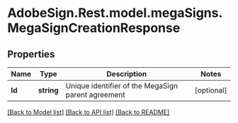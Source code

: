 # AdobeSign.Rest.model.megaSigns.MegaSignCreationResponse
## Properties

Name | Type | Description | Notes
------------ | ------------- | ------------- | -------------
**Id** | **string** | Unique identifier of the MegaSign parent agreement | [optional] 

[[Back to Model list]](../README.md#documentation-for-models) [[Back to API list]](../README.md#documentation-for-api-endpoints) [[Back to README]](../README.md)

